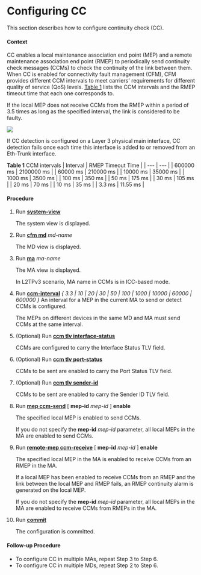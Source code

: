 Configuring CC
==============

This section describes how to configure continuity check (CC).

#### Context

CC enables a local maintenance association end point (MEP) and a remote maintenance association end point (RMEP) to periodically send continuity check messages (CCMs) to check the continuity of the link between them. When CC is enabled for connectivity fault management (CFM), CFM provides different CCM intervals to meet carriers' requirements for different quality of service (QoS) levels. [Table 1](#EN-US_TASK_0172361947__tab_dc_vrp_cfm_cfg_00001201) lists the CCM intervals and the RMEP timeout time that each one corresponds to.

If the local MEP does not receive CCMs from the RMEP within a period of 3.5 times as long as the specified interval, the link is considered to be faulty.

![](../../../../public_sys-resources/note_3.0-en-us.png) 

If CC detection is configured on a Layer 3 physical main interface, CC detection fails once each time this interface is added to or removed from an Eth-Trunk interface.


**Table 1** CCM intervals
| Interval | RMEP Timeout Time |
| --- | --- |
| 600000 ms | 2100000 ms |
| 60000 ms | 210000 ms |
| 10000 ms | 35000 ms |
| 1000 ms | 3500 ms |
| 100 ms | 350 ms |
| 50 ms | 175 ms |
| 30 ms | 105 ms |
| 20 ms | 70 ms |
| 10 ms | 35 ms |
| 3.3 ms | 11.55 ms |



#### Procedure

1. Run [**system-view**](cmdqueryname=system-view)
   
   
   
   The system view is displayed.
2. Run [**cfm md**](cmdqueryname=cfm+md) *md-name*
   
   
   
   The MD view is displayed.
3. Run [**ma**](cmdqueryname=ma) *ma-name*
   
   
   
   The MA view is displayed.
   
   
   
   In L2TPv3 scenario, MA name in CCMs is in ICC-based mode.
4. Run [**ccm-interval**](cmdqueryname=ccm-interval) *{ 3.3 | 10 | 20 | 30 | 50 | 100 | 1000 | 10000 | 60000 | 600000 }* An interval for a MEP in the current MA to send or detect CCMs is configured.
   
   
   
   The MEPs on different devices in the same MD and MA must send CCMs at the same interval.
5. (Optional) Run [**ccm tlv interface-status**](cmdqueryname=ccm+tlv+interface-status)
   
   
   
   CCMs are configured to carry the Interface Status TLV field.
6. (Optional) Run [**ccm tlv port-status**](cmdqueryname=ccm+tlv+port-status)
   
   
   
   CCMs to be sent are enabled to carry the Port Status TLV field.
7. (Optional) Run [**ccm tlv sender-id**](cmdqueryname=ccm+tlv+sender-id)
   
   
   
   CCMs to be sent are enabled to carry the Sender ID TLV field.
8. Run [**mep ccm-send**](cmdqueryname=mep+ccm-send) [ **mep-id** *mep-id* ] **enable**
   
   
   
   The specified local MEP is enabled to send CCMs.
   
   
   
   If you do not specify the **mep-id** *mep-id* parameter, all local MEPs in the MA are enabled to send CCMs.
9. Run [**remote-mep ccm-receive**](cmdqueryname=remote-mep+ccm-receive) [ **mep-id** *mep-id* ] **enable**
   
   
   
   The specified local MEP in the MA is enabled to receive CCMs from an RMEP in the MA.
   
   
   
   If a local MEP has been enabled to receive CCMs from an RMEP and the link between the local MEP and RMEP fails, an RMEP continuity alarm is generated on the local MEP.
   
   If you do not specify the **mep-id** *mep-id* parameter, all local MEPs in the MA are enabled to receive CCMs from RMEPs in the MA.
10. Run [**commit**](cmdqueryname=commit)
    
    
    
    The configuration is committed.

#### Follow-up Procedure

* To configure CC in multiple MAs, repeat Step 3 to Step 6.
* To configure CC in multiple MDs, repeat Step 2 to Step 6.
